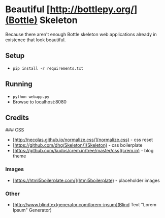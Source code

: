 # Beautiful [http://bottlepy.org/](Bottle) Skeleton

Because there aren't enough Bottle skeleton web applications already in existence that look beautiful.

## Setup

* `pip install -r requirements.txt`

## Running

* `python webapp.py`
* Browse to localhost:8080

## Credits

### CSS
* [http://necolas.github.io/normalize.css/](normalize.css) - css reset
* [https://github.com/dhg/Skeleton/](Skeleton) - css boilerplate
* [https://github.com/kudos/crem.in/tree/master/css](crem.in) - blog theme

### Images
* [https://html5boilerplate.com/](html5boilerplate) - placeholder images

### Other
* [http://www.blindtextgenerator.com/lorem-ipsum](Blind Text "Lorem Ipsum" Generator)
